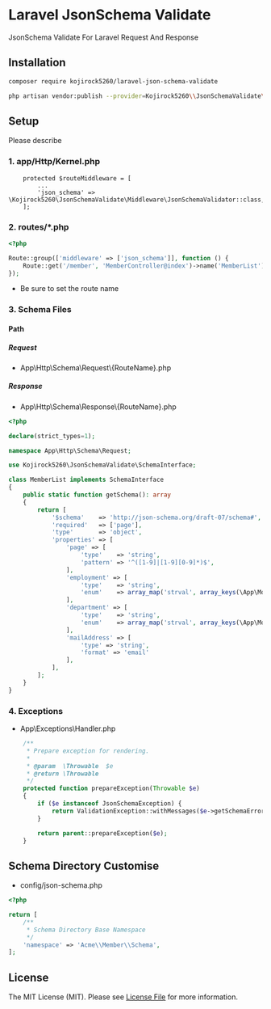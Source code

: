 # Laravel JsonSchema Validate


JsonSchema Validate For Laravel Request And Response 

## Installation

```bash
composer require kojirock5260/laravel-json-schema-validate
```

```bash
php artisan vendor:publish --provider=Kojirock5260\\JsonSchemaValidate\\JsonSchemaServiceProvider
```

## Setup

Please describe

### 1. app/Http/Kernel.php

```
    protected $routeMiddleware = [
        ...
        'json_schema' => \Kojirock5260\JsonSchemaValidate\Middleware\JsonSchemaValidator::class,
    ];
```

### 2. routes/*.php

```php
<?php

Route::group(['middleware' => ['json_schema']], function () {
    Route::get('/member', 'MemberController@index')->name('MemberList');
});
```

* Be sure to set the route name

### 3. Schema Files

#### Path

##### Request

* App\Http\Schema\Request\\{RouteName}.php

##### Response

* App\Http\Schema\Response\\{RouteName}.php 

```php
<?php

declare(strict_types=1);

namespace App\Http\Schema\Request;

use Kojirock5260\JsonSchemaValidate\SchemaInterface;

class MemberList implements SchemaInterface
{
    public static function getSchema(): array
    {
        return [
            '$schema'    => 'http://json-schema.org/draft-07/schema#',
            'required'   => ['page'],
            'type'       => 'object',
            'properties' => [
                'page' => [
                    'type'    => 'string',
                    'pattern' => '^([1-9]|[1-9][0-9]*)$',
                ],
                'employment' => [
                    'type'    => 'string',
                    'enum'    => array_map('strval', array_keys(\App\Models\Member::EMPLOYMENT_LIST)),
                ],
                'department' => [
                    'type'    => 'string',
                    'enum'    => array_map('strval', array_keys(\App\Models\Member::DEPARTMENT_LIST)),
                ],
                'mailAddress' => [
                    'type' => 'string',
                    'format' => 'email'
                ],
            ],
        ];
    }
}

```

### 4. Exceptions

* App\Exceptions\Handler.php

```php
    /**
     * Prepare exception for rendering.
     *
     * @param  \Throwable  $e
     * @return \Throwable
     */
    protected function prepareException(Throwable $e)
    {
        if ($e instanceof JsonSchemaException) {
            return ValidationException::withMessages($e->getSchemaErrors());
        }

        return parent::prepareException($e);
    }
```


## Schema Directory Customise

* config/json-schema.php

```php
<?php

return [
    /**
     * Schema Directory Base Namespace
     */
    'namespace' => 'Acme\\Member\\Schema',
];
```


## License

The MIT License (MIT). Please see [License File](LICENSE) for more information.
